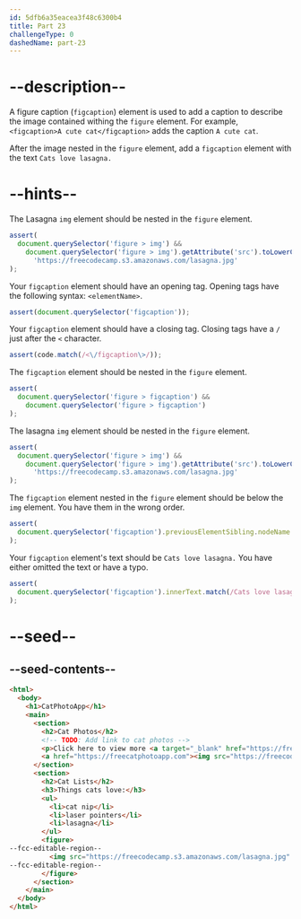 ```yaml
---
id: 5dfb6a35eacea3f48c6300b4
title: Part 23
challengeType: 0
dashedName: part-23
---
```


# --description--

A figure caption (`figcaption`) element is used to add a caption to describe the image contained withing the `figure` element. For example, `<figcaption>A cute cat</figcaption>` adds the caption `A cute cat`.

After the image nested in the `figure` element, add a `figcaption` element with the text `Cats love lasagna.`

# --hints--

The Lasagna `img` element should be nested in the `figure` element.

```js
assert(
  document.querySelector('figure > img') &&
    document.querySelector('figure > img').getAttribute('src').toLowerCase() ===
      'https://freecodecamp.s3.amazonaws.com/lasagna.jpg'
);
```

Your `figcaption` element should have an opening tag. Opening tags have the following syntax: `<elementName>`.

```js
assert(document.querySelector('figcaption'));
```

Your `figcaption` element should have a closing tag. Closing tags have a `/` just after the `<` character.

```js
assert(code.match(/<\/figcaption\>/));
```

The `figcaption` element should be nested in the `figure` element.

```js
assert(
  document.querySelector('figure > figcaption') &&
    document.querySelector('figure > figcaption')
);
```

The lasagna `img` element should be nested in the `figure` element.

```js
assert(
  document.querySelector('figure > img') &&
    document.querySelector('figure > img').getAttribute('src').toLowerCase() ===
      'https://freecodecamp.s3.amazonaws.com/lasagna.jpg'
);
```

The `figcaption` element nested in the `figure` element should be below the `img` element. You have them in the wrong order.

```js
assert(
  document.querySelector('figcaption').previousElementSibling.nodeName === 'IMG'
);
```

Your `figcaption` element's text should be `Cats love lasagna.` You have either omitted the text or have a typo.

```js
assert(
  document.querySelector('figcaption').innerText.match(/Cats love lasagna.?$/i)
);
```

# --seed--

## --seed-contents--

```html
<html>
  <body>
    <h1>CatPhotoApp</h1>
    <main>
      <section>
        <h2>Cat Photos</h2>
        <!-- TODO: Add link to cat photos -->
        <p>Click here to view more <a target="_blank" href="https://freecatphotoapp.com">cat photos</a>.</p>
        <a href="https://freecatphotoapp.com"><img src="https://freecodecamp.s3.amazonaws.com/relaxing-cat.jpg" alt="A cute orange cat lying on its back."></a>
      </section>
      <section>
        <h2>Cat Lists</h2>
        <h3>Things cats love:</h3>
        <ul>
          <li>cat nip</li>
          <li>laser pointers</li>
          <li>lasagna</li>
        </ul>
        <figure>
--fcc-editable-region--
          <img src="https://freecodecamp.s3.amazonaws.com/lasagna.jpg" alt="A slice of lasagna on a plate.">
--fcc-editable-region--
        </figure>
      </section>
    </main>
  </body>
</html>
```

